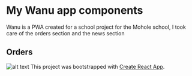 # My Wanu app components
Wanu is a PWA created for a school project for the Mohole school, I took care of the orders section and the news section
## Orders

![alt text](https://github.com/DavidPareti/Orders_Wanu-app/blob/master/src/img/Orders1.png "Orders")
This project was bootstrapped with [Create React App](https://github.com/facebook/create-react-app).
